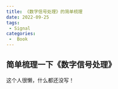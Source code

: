 ```yaml
---
title: 《数字信号处理》的简单梳理
date: 2022-09-25
tags:
 - Signal
categories:
 -  Book
---
```


## 简单梳理一下《数字信号处理》

这个人很懒，什么都还没写！
